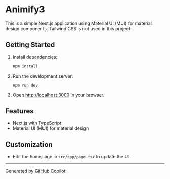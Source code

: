 # Animify3

This is a simple Next.js application using Material UI (MUI) for material design components. Tailwind CSS is not used in this project.

## Getting Started

1. Install dependencies:
   ```sh
   npm install
   ```
2. Run the development server:
   ```sh
   npm run dev
   ```
3. Open [http://localhost:3000](http://localhost:3000) in your browser.

## Features
- Next.js with TypeScript
- Material UI (MUI) for material design

## Customization
- Edit the homepage in `src/app/page.tsx` to update the UI.

---

Generated by GitHub Copilot.
